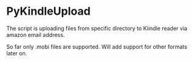 # PyKindleUpload
The script is uploading files from specific directory to Kiindle reader via amazon email address.

So far only .mobi files are supported. Will add support for other formats later on.
